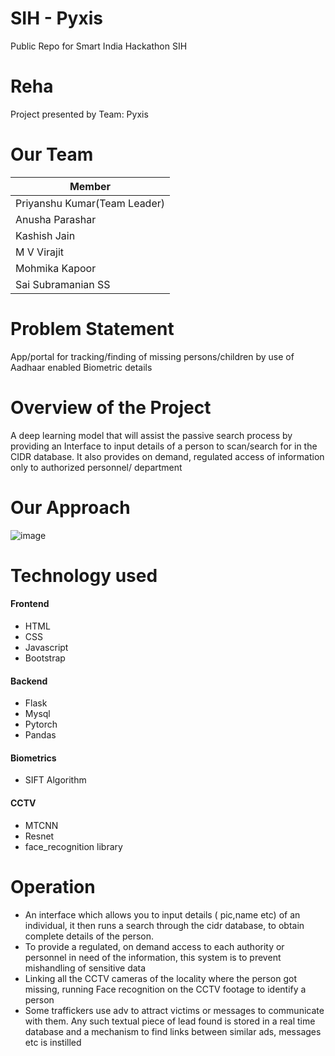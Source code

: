 # SIH - Pyxis

Public Repo for Smart India Hackathon SIH

# Reha
Project presented by Team: Pyxis

# Our Team

|Member                      |     
|------------------|
|Priyanshu Kumar(Team Leader)  |              
|Anusha Parashar   |              
|Kashish Jain      |              
|M V Virajit       |              
|Mohmika Kapoor    |              
|Sai Subramanian SS|              

# Problem Statement
App/portal for tracking/finding of missing persons/children by use of Aadhaar enabled Biometric details

# Overview of the Project
A deep learning model that will assist the passive search process by providing an Interface to input details of a person to scan/search for in the CIDR database. It also provides on demand, regulated access of information only to authorized personnel/ department

# Our Approach
![image](https://user-images.githubusercontent.com/96635875/186846213-50c5c9e3-1067-40cd-8c3a-d14a4db41279.png)

# Technology used

#### Frontend ####
* HTML
* CSS
* Javascript
* Bootstrap

#### Backend  ####
* Flask
* Mysql
* Pytorch
* Pandas

#### Biometrics   ####
* SIFT Algorithm

#### CCTV    ####
* MTCNN
* Resnet
* face_recognition library



# Operation

* An interface which allows you to input details ( pic,name etc) of an individual, it then runs a search through the cidr database, to obtain complete details of the person. 
* To provide a regulated, on demand access to each authority or personnel in need of the information, this system is to prevent mishandling of sensitive data
* Linking all the CCTV cameras of the locality where the person got missing, running Face recognition on the CCTV footage to  identify a person
* Some traffickers use adv to attract victims or messages to communicate with them. Any such textual piece of lead found is stored in a real time database and a mechanism to find links between similar ads, messages etc is instilled 


